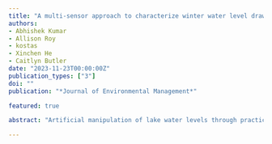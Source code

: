 ```yaml
---
title: "A multi-sensor approach to characterize winter water level drawdown patterns in lakes"
authors:
- Abhishek Kumar
- Allison Roy
- kostas
- Xinchen He
- Caitlyn Butler
date: "2023-11-23T00:00:00Z"
publication_types: ["3"]
doi: ""
publication: "*Journal of Environmental Management*"

featured: true

abstract: "Artificial manipulation of lake water levels through practices like winter water-level drawdown (WD) is prevalent across many regions, but the spatio-temporal patterns are not well documented due to limited in-situ monitoring. Multi-sensor satellite remote sensing provides an opportunity to map and analyze drawdown frequency and metrics (timing, magnitude, duration) at broad scales. This study developed a cloud-computing framework to process time-series of synthetic aperture radar (Sentinel 1-SAR) and optical sensor (Landsat-8, Sentinel-2) data to characterize WD in 166 lakes across Massachusetts, USA from 2016‒2021. Comparison with in-situ logger data showed Sentinel-1 derived surface water area captured relative water level fluctuations indicative of WD. A machine learning approach classified lakes as WD versus non-WD based on seasonal water-level fluctuations derived from Sentinel 1-SAR data. The framework mapped WD lakes statewide, revealing prevalence throughout Massachusetts with interannual variability. Results showed WDs occurred in over 75% of lakes during the study period, with high interannual variability in number of lakes conducting WD. Mean WD magnitude was highest in the wettest year (2018) but % lake area exposure did not show any association with precipitation and varied between 8% to 12% over 5-year period. WD start date was later and duration was longer in wet, indicating climate mediation of WD implementation driven by management decisions. The data and tools developed provide an objective information resource to evaluate ecological impacts and guide management of this prevalent but understudied phenomenon. Overall, the results and interactive web tool developed under this study provide new hydrologic intelligence to inform water management and policies related to WD practices."

---
```


